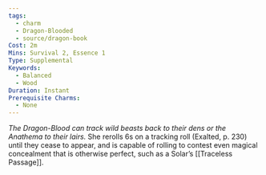 ```yaml
---
tags:
  - charm
  - Dragon-Blooded
  - source/dragon-book
Cost: 2m
Mins: Survival 2, Essence 1
Type: Supplemental
Keywords:
  - Balanced
  - Wood
Duration: Instant
Prerequisite Charms:
  - None
---
```

*The Dragon-Blood can track wild beasts back to their dens or the Anathema to their lairs.*
She rerolls 6s on a tracking roll (Exalted, p. 230) until they cease to appear, and is capable of rolling to contest even magical concealment that is otherwise perfect, such as a Solar’s [[Traceless Passage]].